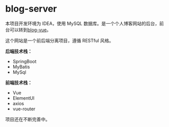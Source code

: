 # blog-server
本项目开发环境为 IDEA，使用 MySQL 数据库。是一个个人博客网站的后台，前台可以转到[blog-vue](https://github.com/chaook/blog-vue)。

这个网站是一个前后端分离项目，遵循 RESTful 风格。

**后端技术栈：**
- SpringBoot
- MyBatis
- MySql

**前端技术栈：**
- Vue
- ElementUI
- axios
- vue-router

项目还在不断完善中。

